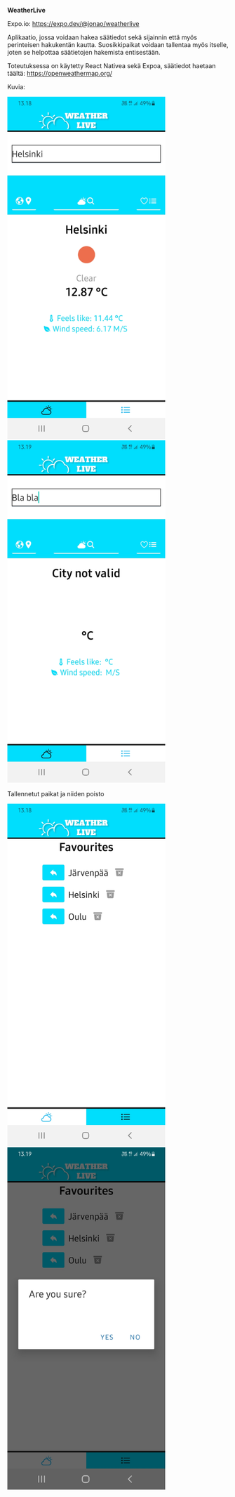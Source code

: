 **WeatherLive**

Expo.io: https://expo.dev/@jonao/weatherlive

Aplikaatio, jossa voidaan hakea säätiedot sekä sijainnin että myös perinteisen hakukentän kautta.
Suosikkipaikat voidaan tallentaa myös itselle, joten se helpottaa säätietojen hakemista entisestään.


Toteutuksessa on käytetty React Nativea sekä Expoa, säätiedot haetaan täältä: https://openweathermap.org/




Kuvia:

<img src="https://github.com/gitjona/WeatherLive/blob/main/screenshots/Screenshot_20220421-131830_Weather%20Live.jpg" width="360" height="780">    <img src="https://github.com/gitjona/WeatherLive/blob/main/screenshots/Screenshot_20220421-131952_Weather%20Live.jpg" width="360" height="780">

Tallennetut paikat ja niiden poisto

<img src="https://github.com/gitjona/WeatherLive/blob/main/screenshots/Screenshot_20220421-131857_Weather%20Live.jpg" width="360" height="780">    <img src="https://github.com/gitjona/WeatherLive/blob/main/screenshots/Screenshot_20220421-131912_Weather%20Live.jpg" width="360" height="780">
